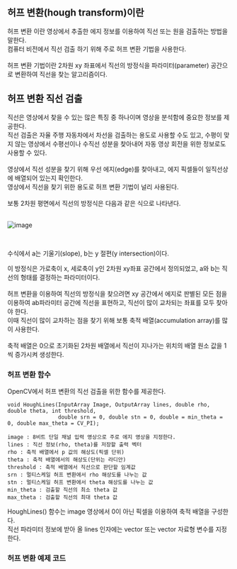 ## 허프 변환(hough transform)이란
허프 변환 이란 영상에서 추출한 에지 정보를 이용하여 직선 또는 원을 검출하는 방법을 말한다.
<br>
컴퓨터 비전에서 직선 검출 하기 위해 주로 허프 변환 기법을 사용한다.
<br>
<br>
허프 변환 기법이란 2차원 xy 좌표에서 직선의 방정식을 파라미터(parameter) 공간으로 변환하여 직선을 찾는 알고리즘이다.

## 허프 변환 직선 검출
직선은 영상에서 찾을 수 있는 많은 특징 중 하나이며 영상을 분석함에 중요한 정보를 제공한다.
<br>
직선 검출은 자율 주행 자동차에서 차선을 검출하는 용도로 사용할 수도 있고, 수평이 맞지 않는 영상에서 수평선이나 수직선 성분을 찾아내어 자동 영상 회전을 위한 정보로도 사용할 수 있다.
<br>
<br>
영상에서 직선 성분을 찾기 위해 우선 에지(edge)를 찾아내고, 에지 픽셀들이 일직선상에 배열되어 있는지 확인한다.
<br>
영상에서 직선을 찾기 위한 용도로 허프 변환 기법이 널리 사용된다.
<br>
<br>
보통 2차원 평면에서 직선의 방정식은 다음과 같은 식으로 나타낸다.
<br>
<br>

![image](https://user-images.githubusercontent.com/87363461/203906073-54dad048-3663-4494-a749-226c2a1bc59e.png)


<br>

수식에서 a는 기울기(slope), b는 y 절편(y intersection)이다.

이 방정식은 가로축이 x, 세로축이 y인 2차원 xy좌표 공간에서 정의되었고, a와 b는 직선의 형태를 결정하는 파라미터이다.
<br>
<br>
허프 변환을 이용하여 직선의 방정식을 찾으려면 xy 공간에서 에지로 판별된 모든 점을 이용하여 ab파라미터 공간에 직선을 표현하고, 직선이 많이 교차되는 좌표를 모두 찾아야 한다.
<br>
이때 직선이 많이 교차하는 점을 찾기 위해 보통 축적 배열(accumulation array)를 많이 사용한다.
<br>
<br>
축적 배열은 0으로 초기화된 2차원 배열에서 직선이 지나가는 위치의 배열 원소 값을 1씩 증가시켜 생성한다.

### 허프 변환 함수
OpenCV에서 허프 변환의 직선 검출을 위한 함수를 제공한다.

```
void HoughLines(InputArray Image, OutputArray lines, double rho, double theta, int threshold,
                double srn = 0, double stn = 0, double = min_theta = 0, double max_theta = CV_PI);

image : 8비트 단일 채널 입력 영상으로 주로 에지 영상을 지정한다.
lines : 직선 정보(rho, theta)를 저장할 출력 벡터
rho : 축적 배열에서 p 값의 해상도(픽셀 단위)
theta : 축적 배열에서의 해상도(단위는 라디안)
threshold : 축적 배열에서 직선으로 판단할 임계값
srn : 멀티스케일 허프 변환에서 rho 해상도를 나누는 값
stn : 멀티스케일 허프 변환에서 theta 해상도를 나누는 값
min_theta : 검출할 직선의 최소 theta 값
max_theta : 검출할 직선의 최대 theta 값
```

HoughLines() 함수는 image 영상에서 0이 아닌 픽셀을 이용하여 축적 배열을 구성한다.
<br>
직선 파라미터 정보에 받아 올 lines 인자에는 vector<Vec2f> 또는 vector<Vec3f> 자료형 변수를 지정한다.

### 허프 변환 예제 코드
